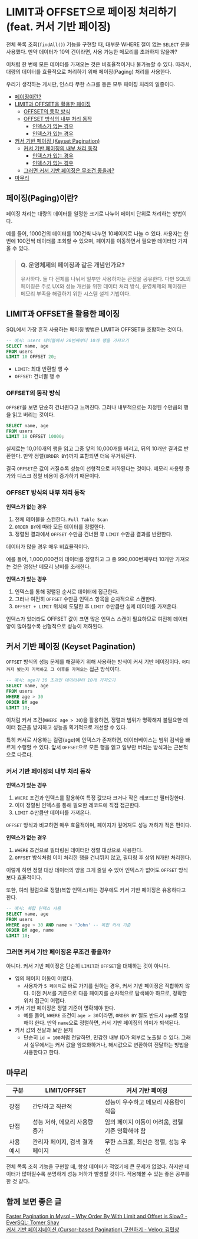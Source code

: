 # LIMIT과 OFFSET으로 페이징 처리하기 (feat. 커서 기반 페이징)

전체 목록 조회(`findAll()`) 기능을 구현할 때, 대부분 WHERE 절이 없는 `SELECT` 문을 사용했다. 만약 데이터가 10억 건이라면, 사용 가능한 메모리를 초과하지 않을까?

이처럼 한 번에 모든 데이터를 가져오는 것은 비효율적이거나 불가능할 수 있다.
따라서, 대량의 데이터를 효율적으로 처리하기 위해 페이징(Paging) 처리를 사용한다.

우리가 생각하는 게시판, 인스타 무한 스크롤 등은 모두 페이징 처리의 일종이다.

- [페이징이란?](#페이징paging이란)
- [LIMIT과 OFFSET을 활용한 페이징](#limit과-offset을-활용한-페이징)
  - [OFFSET의 동작 방식](#offset의-동작-방식)
  - [OFFSET 방식의 내부 처리 동작](#offset-방식의-내부-처리-동작)
    - [인덱스가 없는 경우](#인덱스가-없는-경우)
    - [인덱스가 있는 경우](#인덱스가-있는-경우)
- [커서 기반 페이징 (Keyset Pagination)](#커서-기반-페이징-keyset-pagination)
  - [커서 기반 페이징의 내부 처리 동작](#커서-기반-페이징의-내부-처리-동작)
    - [인덱스가 있는 경우](#인덱스가-있는-경우)
    - [인덱스가 없는 경우](#인덱스가-없는-경우)
  - [그러면 커서 기반 페이징은 무조건 좋을까?](#그러면-커서-기반-페이징은-무조건-좋을까)
- [마무리](#마무리)

## 페이징(Paging)이란?

페이징 처리는 대량의 데이터를 일정한 크기로 나누어 페이지 단위로 처리하는 방법이다.

예를 들어, 1000건의 데이터를 100건씩 나누면 10페이지로 나눌 수 있다.
사용자는 한 번에 100건씩 데이터를 조회할 수 있으며, 페이지를 이동하면서 필요한 데이터만 가져올 수 있다.

> ### Q. 운영체제의 페이징과 같은 개념인가요?
>
> 유사하다. 둘 다 전체를 나눠서 일부만 사용하자는 관점을 공유한다.
> 다만 SQL의 페이징은 주로 UX와 성능 개선을 위한 데이터 처리 방식,
> 운영체제의 페이징은 메모리 부족을 해결하기 위한 시스템 설계 기법이다.

## LIMIT과 OFFSET을 활용한 페이징

SQL에서 가장 흔히 사용하는 페이징 방법은 LIMIT과 OFFSET을 조합하는 것이다.

```sql
-- 예시: users 테이블에서 20번째부터 10개 행을 가져오기
SELECT name, age
FROM users
LIMIT 10 OFFSET 20;
```

- `LIMIT`: 최대 반환할 행 수
- `OFFSET`: 건너뛸 행 수

### OFFSET의 동작 방식

`OFFSET`을 보면 단순히 건너뛴다고 느껴진다.
그러나 내부적으로는 지정된 수만큼의 행을 읽고 버리는 것이다.

```sql
SELECT name, age
FROM users
LIMIT 10 OFFSET 10000;
```

실제로는 10,010개의 행을 읽고 그중 앞의 10,000개를 버리고, 뒤의 10개만 결과로 반환한다.
만약 정렬(`ORDER BY`)까지 포함되면 더욱 무거워진다.

결국 `OFFSET`은 값이 커질수록 성능이 선형적으로 저하된다는 것이다.
메모리 사용량 증가와 디스크 정렬 비용이 증가하기 때문이다.

### OFFSET 방식의 내부 처리 동작

**인덱스가 없는 경우**

1. 전체 테이블을 스캔한다. `Full Table Scan`
2. `ORDER BY`에 따라 모든 데이터를 정렬한다.
3. 정렬된 결과에서 `OFFSET` 수만큼 건너뛴 후 `LIMIT` 수만큼 결과를 반환한다.

데이터가 많을 경우 매우 비효율적이다.

예를 들어, 1,000,000건의 데이터를 정렬하고 그 중 990,000번째부터 10개만 가져오는 것은 엄청난 메모리 낭비를 초래한다.

**인덱스가 있는 경우**

1. 인덱스를 통해 정렬된 순서로 데이터에 접근한다.
2. 그러나 여전히 `OFFSET` 수만큼 인덱스 항목을 순차적으로 스캔한다.
3. `OFFSET + LIMIT` 위치에 도달한 후 `LIMIT` 수만큼만 실제 데이터를 가져온다.

인덱스가 있더라도 OFFSET 값이 크면 많은 인덱스 스캔이 필요하므로 여전히 데이터 양이 많아질수록 선형적으로 성능이 저하된다.

## 커서 기반 페이징 (Keyset Pagination)

`OFFSET` 방식의 성능 문제를 해결하기 위해 사용하는 방식이 커서 기반 페이징이다.
`어디까지 봤는지 기억하고 그 이후를 가져오는` 접근 방식이다.

```sql
-- 예시: age가 30 초과인 데이터부터 10개 가져오기
SELECT name, age
FROM users
WHERE age > 30
ORDER BY age
LIMIT 10;
```

이처럼 커서 조건(`WHERE age > 30`)을 활용하면, 정렬과 범위가 명확해져 불필요한 데이터 접근을 방지하고 성능을 획기적으로 개선할 수 있다.

특히 커서로 사용하는 컬럼(age)에 인덱스가 존재하면, 데이터베이스는 범위 검색을 빠르게 수행할 수 있다.
앞서 `OFFSET`으로 모든 행을 읽고 일부만 버리는 방식과는 근본적으로 다르다.

### 커서 기반 페이징의 내부 처리 동작

**인덱스가 있는 경우**

1. `WHERE` 조건과 인덱스를 활용하여 특정 값보다 크거나 작은 레코드만 필터링한다.
2. 이미 정렬된 인덱스를 통해 필요한 레코드에 직접 접근한다.
3. `LIMIT` 수만큼만 데이터를 가져온다.

`OFFSET` 방식과 비교하면 매우 효율적이며, 페이지가 깊어져도 성능 저하가 적은 편이다.

**인덱스가 없는 경우**

1. `WHERE` 조건으로 필터링된 데이터만 정렬 대상으로 사용한다.
2. `OFFSET` 방식처럼 이미 처리한 행을 건너뛰지 않고, 필터링 후 상위 N개만 처리한다.

이렇게 하면 정렬 대상 데이터의 양을 크게 줄일 수 있어 인덱스가 없어도 `OFFSET` 방식보다 효율적이다.

또한, 여러 컬럼으로 정렬(복합 인덱스)하는 경우에도 커서 기반 페이징은 유용하다고 한다.

```sql
-- 예시: 복합 인덱스 사용
SELECT name, age
FROM users
WHERE age > 30 AND name > 'John' -- 복합 커서 기준
ORDER BY age, name
LIMIT 10;
```

### 그러면 커서 기반 페이징은 무조건 좋을까?

아니다. 커서 기반 페이징은 단순히 `LIMIT`과 `OFFSET`을 대체하는 것이 아니다.

- 임의 페이지 이동이 어렵다.
  - 사용자가 `5 페이지`로 바로 가기를 원하는 경우, 커서 기반 페이징은 적합하지 않다. 이전 커서를 기준으로 다음 페이지를 순차적으로 탐색해야 하므로, 정확한 위치 접근이 어렵다.
- 커서 기반 페이징은 정렬 기준이 명확해야 한다.
  - 예를 들어, `WHERE` 조건이 `age > 30`이라면, `ORDER BY` 절도 반드시 `age`로 정렬해야 한다. 만약 `name`으로 정렬하면, 커서 기반 페이징의 의미가 퇴색된다.
- 커서 값의 전달과 보안 문제
  - 단순히 `id = 100`처럼 전달하면, 민감한 내부 ID가 외부로 노출될 수 있다.
    그래서 실무에서는 커서 값을 암호화하거나, 해시값으로 변환하여 전달하는 방법을 사용한다고 한다.

## 마무리

| 구분      | LIMIT/OFFSET                    | 커서 기반 페이징                                 |
| --------- | ------------------------------- | ------------------------------------------------ |
| 장점      | 간단하고 직관적                 | 성능이 우수하고 메모리 사용량이 적음             |
| 단점      | 성능 저하, 메모리 사용량 증가   | 임의 페이지 이동이 어려움, 정렬 기준 명확해야 함 |
| 사용 예시 | 관리자 페이지, 검색 결과 페이지 | 무한 스크롤, 최신순 정렬, 성능 우선              |

전체 목록 조회 기능을 구현할 때, 항상 데이터가 적었기에 큰 문제가 없었다.
하지만 데이터가 많아질수록 분명하게 성능 저하가 발생할 것이다. 적용해볼 수 있는 좋은 공부를 한 것 같다.

## 함께 보면 좋은 글

[Faster Pagination in Mysql – Why Order By With Limit and Offset is Slow? - EverSQL: Tomer Shay](https://www.eversql.com/faster-pagination-in-mysql-why-order-by-with-limit-and-offset-is-slow/)  
[커서 기반 페이지네이션 (Cursor-based Pagination) 구현하기 - Velog: 김민상](https://velog.io/@minsangk/%EC%BB%A4%EC%84%9C-%EA%B8%B0%EB%B0%98-%ED%8E%98%EC%9D%B4%EC%A7%80%EB%84%A4%EC%9D%B4%EC%85%98-Cursor-based-Pagination-%EA%B5%AC%ED%98%84%ED%95%98%EA%B8%B0)
